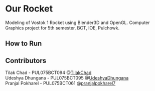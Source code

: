 # Our Rocket

Modeling of Vostok 1 Rocket using Blender3D and OpenGL. Computer Graphics project for 5th semester, BCT, IOE, Pulchowk.

## How to Run

## Contributors 

Tilak Chad - PUL075BCT094 @[TilakChad](https://github.com/TilakChad)\
Udeshya Dhungana - PUL075BCT095 @[UdeshyaDhungana](https://github.com/UdeshyaDhungana)\
Pranjal Pokharel - PUL075BCT061 @[pranjalpokharel7](https://github.com/pranjalpokharel7)
